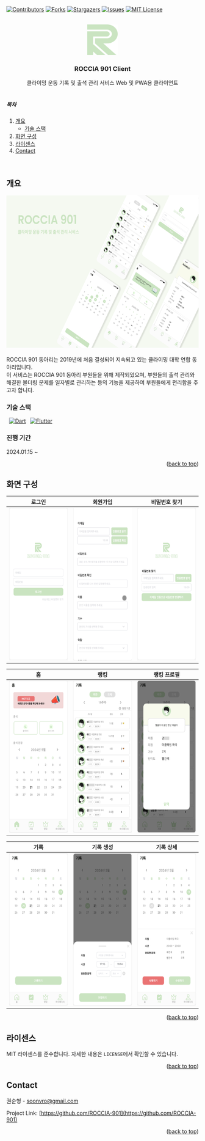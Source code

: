 <!--
MIT License

Copyright (c) 2021 Othneil Drew

Permission is hereby granted, free of charge, to any person obtaining a copy
of this software and associated documentation files (the "Software"), to deal
in the Software without restriction, including without limitation the rights
to use, copy, modify, merge, publish, distribute, sublicense, and/or sell
copies of the Software, and to permit persons to whom the Software is
furnished to do so, subject to the following conditions:

The above copyright notice and this permission notice shall be included in all
copies or substantial portions of the Software.

THE SOFTWARE IS PROVIDED "AS IS", WITHOUT WARRANTY OF ANY KIND, EXPRESS OR
IMPLIED, INCLUDING BUT NOT LIMITED TO THE WARRANTIES OF MERCHANTABILITY,
FITNESS FOR A PARTICULAR PURPOSE AND NONINFRINGEMENT. IN NO EVENT SHALL THE
AUTHORS OR COPYRIGHT HOLDERS BE LIABLE FOR ANY CLAIM, DAMAGES OR OTHER
LIABILITY, WHETHER IN AN ACTION OF CONTRACT, TORT OR OTHERWISE, ARISING FROM,
OUT OF OR IN CONNECTION WITH THE SOFTWARE OR THE USE OR OTHER DEALINGS IN THE
SOFTWARE.

See: https://github.com/othneildrew/Best-README-Template/pull/73
-->
<a name="readme-top"></a>



<!-- PROJECT SHIELDS -->
[![Contributors][contributors-shield]][contributors-url]
[![Forks][forks-shield]][forks-url]
[![Stargazers][stars-shield]][stars-url]
[![Issues][issues-shield]][issues-url]
[![MIT License][license-shield]][license-url]



<!-- PROJECT LOGO -->
<br />
<div align="center">
  <a href="https://github.com/ROCCIA-901/roccia_901_client">
    <img src="readme_assets/logo.png" alt="Logo" width="80" height="80">
  </a>

<h3 align="center">ROCCIA 901 Client</h3>

  <p align="center">
    클라이밍 운동 기록 및 출석 관리 서비스 Web 및 PWA용 클라이언트
    <br />
    <br />
  </p>
</div>



<!-- TABLE OF CONTENTS -->
<h5>목차</h5>
<ol>
<li>
  <a href="#개요">개요</a>
  <ul>
    <li><a href="#기술-스택">기술 스택</a></li>
  </ul>
</li>
<li><a href="#화면-구성">화면 구성</a></li>
<li><a href="#라이센스">라이센스</a></li>
<li><a href="#contact">Contact</a></li>
</ol>
<br>



<!-- ABOUT THE PROJECT -->
## 개요
<div align="center">
    <img
    src="readme_assets/roccia_901_intro.png" alt="Project Intro"
    width="600" height="400"
    >
</div>

<br>
ROCCIA 901 동아리는 2019년에 처음 결성되어 지속되고 있는 클라이밍 대학 연합 동아리입니다.<br>
이 서비스는 ROCCIA 901 동아리 부원들을 위해 제작되었으며,
부원들의 출석 관리와 해결한 볼더링 문제를 일자별로 관리하는 등의 기능을 제공하여 부원들에게 편리함을 주고자 합니다.

### 기술 스택
&ensp;[![Dart][Dart.dev]][Dart-url]
&ensp;[![Flutter][Flutter.dev]][Flutter-url]

### 진행 기간
2024.01.15 ~ 

<p align="right">(<a href="#readme-top">back to top</a>)</p>



<!-- USAGE EXAMPLES -->
## 화면 구성
| 로그인 | 회원가입 | 비밀번호 찾기 |
|:---:|:---:|:---:|
| <img src="readme_assets/screenshots/login.png" alt="Login" width="200" height="400"> | <img src="readme_assets/screenshots/sign_up.gif" alt="Signup" width="200" height="400"> | <img src="readme_assets/screenshots/reset_pswd.png" alt="Find Password" width="200" height="400"> |

| 홈 | 랭킹 | 랭킹 프로필 |
|:---:|:---:|:---:|
| <img src="readme_assets/screenshots/home.png" alt="Login" width="200" height="400"> | <img src="readme_assets/screenshots/ranking.png" alt="Signup" width="200" height="400"> | <img src="readme_assets/screenshots/ranking_profile.png" alt="Find Password" width="200" height="400"> |

| 기록 | 기록 생성 | 기록 상세 |
|:---:|:---:|:---:|
| <img src="readme_assets/screenshots/record_calendar.png" alt="Login" width="200" height="400"> | <img src="readme_assets/screenshots/record_create.png" alt="Signup" width="200" height="400"> | <img src="readme_assets/screenshots/record_detail.png" alt="Find Password" width="200" height="400"> |

<p align="right">(<a href="#readme-top">back to top</a>)</p>



<!-- LICENSE -->
## 라이센스

MIT 라이센스를 준수합니다. 자세한 내용은 `LICENSE`에서 확인할 수 있습니다.

<p align="right">(<a href="#readme-top">back to top</a>)</p>



<!-- CONTACT -->
## Contact

권순형 - soonvro@gmail.com

Project Link: [https://github.com/ROCCIA-901](https://github.com/ROCCIA-901)

<p align="right">(<a href="#readme-top">back to top</a>)</p>



<!-- MARKDOWN LINKS & IMAGES -->
<!-- https://www.markdownguide.org/basic-syntax/#reference-style-links -->
[contributors-shield]: https://img.shields.io/github/contributors/ROCCIA-901/roccia_901_client.svg?style=for-the-badge
[contributors-url]: https://github.com/ROCCIA-901/roccia_901_client/graphs/contributors
[forks-shield]: https://img.shields.io/github/forks/ROCCIA-901/roccia_901_client.svg?style=for-the-badge
[forks-url]: https://github.com/ROCCIA-901/roccia_901_client/network/members
[stars-shield]: https://img.shields.io/github/stars/ROCCIA-901/roccia_901_client.svg?style=for-the-badge
[stars-url]: https://github.com/ROCCIA-901/roccia_901_client/stargazers
[issues-shield]: https://img.shields.io/github/issues/ROCCIA-901/roccia_901_client.svg?style=for-the-badge
[issues-url]: https://github.com/ROCCIA-901/roccia_901_client/issues
[license-shield]: https://img.shields.io/github/license/ROCCIA-901/roccia_901_client.svg?style=for-the-badge
[license-url]: https://github.com/ROCCIA-901/roccia_901_client/blob/master/LICENSE.txt
[linkedin-shield]: https://img.shields.io/badge/-LinkedIn-black.svg?style=for-the-badge&logo=linkedin&colorB=555
[linkedin-url]: https://linkedin.com/in/linkedin_username
[product-screenshot]: readme_assets/roccia_901_intro.png
[Next.js]: https://img.shields.io/badge/next.js-000000?style=for-the-badge&logo=nextdotjs&logoColor=white
[Next-url]: https://nextjs.org/
[React.js]: https://img.shields.io/badge/React-20232A?style=for-the-badge&logo=react&logoColor=61DAFB
[React-url]: https://reactjs.org/
[Vue.js]: https://img.shields.io/badge/Vue.js-35495E?style=for-the-badge&logo=vuedotjs&logoColor=4FC08D
[Vue-url]: https://vuejs.org/
[Angular.io]: https://img.shields.io/badge/Angular-DD0031?style=for-the-badge&logo=angular&logoColor=white
[Angular-url]: https://angular.io/
[Svelte.dev]: https://img.shields.io/badge/Svelte-4A4A55?style=for-the-badge&logo=svelte&logoColor=FF3E00
[Svelte-url]: https://svelte.dev/
[Laravel.com]: https://img.shields.io/badge/Laravel-FF2D20?style=for-the-badge&logo=laravel&logoColor=white
[Laravel-url]: https://laravel.com
[Bootstrap.com]: https://img.shields.io/badge/Bootstrap-563D7C?style=for-the-badge&logo=bootstrap&logoColor=white
[Bootstrap-url]: https://getbootstrap.com
[JQuery.com]: https://img.shields.io/badge/jQuery-0769AD?style=for-the-badge&logo=jquery&logoColor=white
[JQuery-url]: https://jquery.com
[Dart.dev]: https://img.shields.io/badge/dart-%230175C2.svg?style=for-the-badge&logo=dart&logoColor=white
[Dart-url]: https://dart.dev/
[Flutter.dev]: https://img.shields.io/badge/Flutter-%2302569B.svg?style=for-the-badge&logo=Flutter&logoColor=white
[Flutter-url]: https://flutter.dev/
